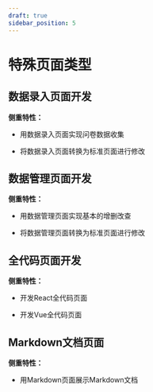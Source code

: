 ```yaml
---
draft: true
sidebar_position: 5
---
```


# 特殊页面类型

## 数据录入页面开发

**侧重特性：**

*   用数据录入页面实现问卷数据收集

*   将数据录入页面转换为标准页面进行修改

## 数据管理页面开发

**侧重特性：**

*   用数据管理页面实现基本的增删改查

*   将数据管理页面转换为标准页面进行修改

## 全代码页面开发

**侧重特性：**

*   开发React全代码页面

*   开发Vue全代码页面

## Markdown文档页面

**侧重特性：**

*   用Markdown页面展示Markdown文档
